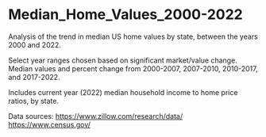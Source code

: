 # Median_Home_Values_2000-2022
Analysis of the trend in median US home values by state, between the years 2000 and 2022.

Select year ranges chosen based on significant market/value change. Median values and percent change from 2000-2007, 2007-2010, 2010-2017, and 2017-2022.

Includes current year (2022) median household income to home price ratios, by state.

Data sources: https://www.zillow.com/research/data/
              https://www.census.gov/


